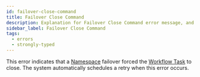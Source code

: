 ```yaml
---
id: failover-close-command
title: Failover Close Command
description: Explanation for Failover Close Command error message, and how to fix it.
sidebar_label: Failover Close Command
tags:
  - errors
  - strongly-typed
---
```


This error indicates that a [Namespace](/namespaces) failover forced the [Workflow Task](/tasks#workflow-task) to close.
The system automatically schedules a retry when this error occurs.

<!--TODO: troubleshooting -->
